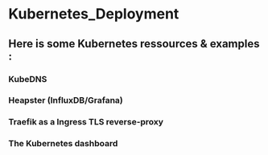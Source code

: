 # Kubernetes_Deployment

## Here is some Kubernetes ressources & examples :

### KubeDNS
### Heapster (InfluxDB/Grafana)
### Traefik as a Ingress TLS reverse-proxy
### The Kubernetes dashboard
